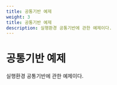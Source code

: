 ```yaml
---
title: 공통기반 예제
weight: 3
title: 공통기반 예제
description: 실행환경 공통기반에 관한 예제이다.
---
```

# 공통기반 예제

실행환경 공통기반에 관한 예제이다.